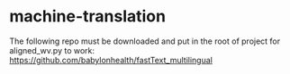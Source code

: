 # machine-translation

The following repo must be downloaded and put in the root of project for aligned_wv.py to work:
https://github.com/babylonhealth/fastText_multilingual
